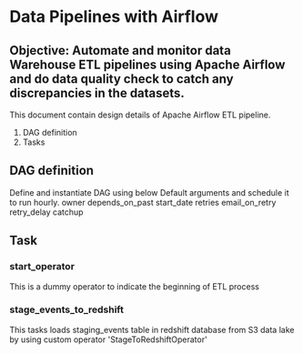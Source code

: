 # Data Pipelines with Airflow

## Objective: Automate and monitor data Warehouse ETL pipelines using Apache Airflow and do data quality check to catch any  discrepancies in the datasets. 

This document contain design details of Apache Airflow ETL pipeline.
1. DAG definition 
2. Tasks


## DAG definition
Define and instantiate DAG using below Default arguments and schedule it to run hourly.
owner
depends_on_past
start_date
retries
email_on_retry
retry_delay
catchup

## Task
### start_operator
This is a dummy operator to indicate the beginning of ETL process

### stage_events_to_redshift
This tasks loads staging_events table in redshift database from S3 data lake by using custom operator 'StageToRedshiftOperator' 